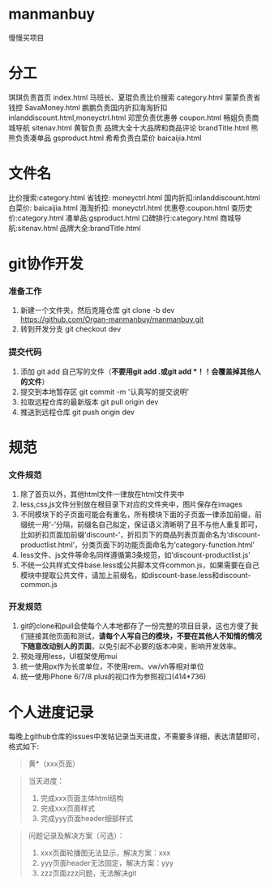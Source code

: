 # manmanbuy
慢慢买项目


# 分工
琪琪负责首页 index.html
马班长、夏琨负责比价搜索 category.html
蒙蒙负责省钱控 SavaMoney.html
鹏鹏负责国内折扣海淘折扣 inlanddiscount.html,moneyctrl.html
邓罡负责优惠券 coupon.html
畅姐负责商城导航 sitenav.html
黄智负责 品牌大全十大品牌和商品评论 brandTitle.html
熊熊负责凑单品 gsproduct.html
希希负责白菜价 baicaijia.html

# 文件名
比价搜索:category.html
省钱控: moneyctrl.html
国内折扣:inlanddiscount.html
白菜价: baicaijia.html
海淘折扣: moneyctrl.html
优惠卷:coupon.html
查历史价:category.html
凑单品:gsproduct.html
口碑排行:category.html
商城导航:sitenav.html
品牌大全:brandTitle.html


# git协作开发
### 准备工作
1. 新建一个文件夹，然后克隆仓库 git clone -b dev https://github.com/Organ-manmanbuy/manmanbuy.git
2. 转到开发分支 git checkout dev

### 提交代码
1. 添加 git add 自己写的文件（<b>不要用git add .或git add *！！会覆盖掉其他人的文件</b>）
2. 提交到本地暂存区 git commit -m '认真写的提交说明'
3. 拉取远程仓库的最新版本 git pull origin dev
4. 推送到远程仓库 git push origin dev



# 规范
### 文件规范
1. 除了首页以外，其他html文件一律放在html文件夹中
2. less,css,js文件分别放在根目录下对应的文件夹中，图片保存在images
3. 不同模块下的子页面可能会有重名，所有模块下面的子页面一律添加前缀，前缀统一用‘-’分隔，前缀名自己拟定，保证语义清晰明了且不与他人重复即可，比如折扣页面加前缀‘discount-’，折扣页下的商品列表页面命名为‘discount-productlist.html’，分类页面下的功能页面命名为‘category-function.html’
4. less文件、js文件等命名同样遵循第3条规范，如‘discount-productlist.js’
5. 不统一公共样式文件base.less或公共脚本文件common.js，如果需要在自己模块中提取公共文件，请加上前缀名，如discount-base.less和discount-common.js

### 开发规范
1. git的clone和pull会使每个人本地都存了一份完整的项目目录，这也方便了我们链接其他页面和测试，<b>请每个人写自己的模块，不要在其他人不知情的情况下随意改动别人的页面</b>，以免引起不必要的版本冲突，影响开发效率。
2. 预处理用less，UI框架使用mui
3. 统一使用px作为长度单位，不使用rem、vw/vh等相对单位
4. 统一使用iPhone 6/7/8 plus的视口作为参照视口(414*736)



# 个人进度记录
每晚上github仓库的issues中发帖记录当天进度，不需要多详细，表达清楚即可，格式如下:
> 黄*（xxx页面）

> 当天进度：
> 1. 完成xxx页面主体html结构
> 2. 完成xxx页面样式
> 3. 完成yyy页面header细部样式

> 问题记录及解决方案（可选）：
> 1. xxx页面轮播图无法显示，解决方案：xxx
> 2. yyy页面header无法固定，解决方案：yyy
> 3. zzz页面zzz问题，无法解决git
